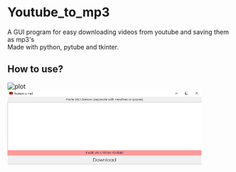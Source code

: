 # Youtube_to_mp3

A GUI program for easy downloading videos from youtube and saving them as mp3's <br />
Made with python, pytube and tkinter. <br />

## How to use?
![plot]("Images\image-1.png") <br />
<img src="Images\image-1.png" width="438" height="168" />